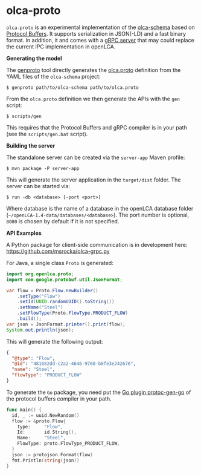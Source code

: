 # olca-proto
`olca-proto` is an experimental implementation of the
[olca-schema](https://github.com/GreenDelta/olca-schema) based on
[Protocol Buffers](https://developers.google.com/protocol-buffers). It supports
serialization in JSON(-LD) and a fast binary format. In addition, it and comes
with a [gRPC server](https://grpc.io/) that may could replace the current IPC
implementation in openLCA.

__Generating the model__

The [genproto](./scripts/genproto/main.go) tool directly generates the
[olca.proto](./proto/olca.proto) definition from the YAML files of the
`olca-schema` project:

```
$ genproto path/to/olca-schema path/to/olca.proto
```

From the `olca.proto` definition we then generate the APIs with the `gen`
script:

```
$ scripts/gen
```

This requires that the Protocol Buffers and gRPC compiler is in your path (see
the `scripts/gen.bat` script).

__Building the server__

The standalone server can be created via the `server-app` Maven profile:

```
$ mvn package -P server-app
```

This will generate the server application in the `target/dist` folder. The
server can be started via:

```
$ run -db <database> [-port <port>]
```

Where database is the name of a database in the openLCA database folder
(`~/openLCA-1.4-data/databases/<database>`). The port number is optional,
`8080` is chosen by default if it is not specified.

__API Examples__

A Python package for client-side communication is in development here:
https://github.com/msrocka/olca-grpc.py

For Java, a single class `Proto` is generated:

```java
import org.openlca.proto;
import com.google.protobuf.util.JsonFormat;

var flow = Proto.Flow.newBuilder()
    .setType("Flow")
    .setId(UUID.randomUUID().toString())
    .setName("Steel")
    .setFlowType(Proto.FlowType.PRODUCT_FLOW)
    .build();
var json = JsonFormat.printer().print(flow);
System.out.println(json);
```

This will generate the following output:

```json
{
  "@type": "Flow",
  "@id": "481682dd-c2a2-4646-9760-b0fe3e242676",
  "name": "Steel",
  "flowType": "PRODUCT_FLOW"
}
```

To generate the `Go` package, you need put the
[Go plugin protoc-gen-go](https://github.com/protocolbuffers/protobuf-go) of the
protocol buffers compiler in your path.

```go
func main() {
  id, _ := uuid.NewRandom()
  flow := &proto.Flow{
    Type:     "Flow",
    Id:       id.String(),
    Name:     "Steel",
    FlowType: proto.FlowType_PRODUCT_FLOW,
  }
  json := protojson.Format(flow)
  fmt.Println(string(json))
}
```
